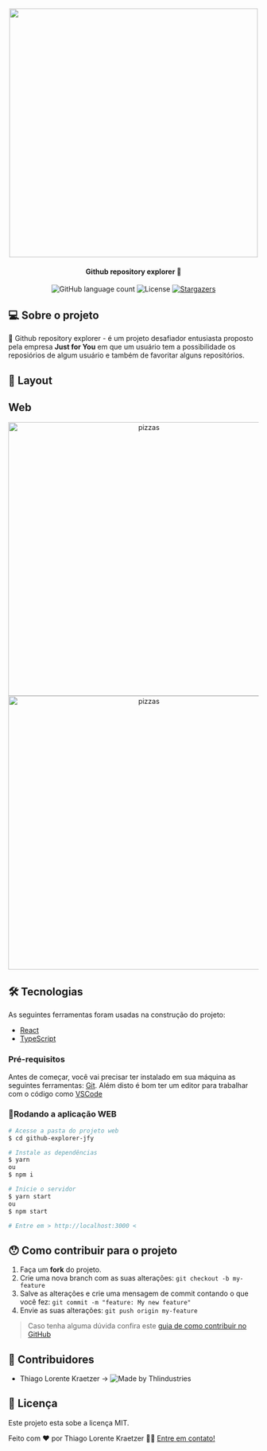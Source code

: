 <h1 align="center">
    <img src="https://github.githubassets.com/images/modules/explore/social.jpg" width="500"/>
</h1>

<h4 align="center">
	 Github repository explorer 🚀
</h4>

<p align="center">
  <img alt="GitHub language count" src="https://img.shields.io/github/languages/count/thlindustries/github-explorer-jfy">



  <img alt="License" src="https://img.shields.io/badge/license-MIT-brightgreen">
   <a href="https://github.com/thlindustries/github-explorer-jfy/stargazers">
    <img alt="Stargazers" src="https://img.shields.io/github/stars/thlindustries/github-explorer-jfy?style=social">
  </a>
</p>


## 💻 Sobre o projeto

📝 Github repository explorer - é um projeto desafiador entusiasta proposto pela empresa **Just for You** em que um usuário tem a possibilidade os reposiórios de algum usuário e também de favoritar alguns repositórios.



## 🎨 Layout

## Web

<p align="center">
  <img alt="pizzas" title="#Fishboard" src="https://i.imgur.com/pA00UJp.png" width="550px">
  <img alt="pizzas" title="#Fishboard" src="https://i.imgur.com/3Ecd5Ta.png" width="550px">
</p>




## 🛠 Tecnologias

As seguintes ferramentas foram usadas na construção do projeto:

- [React][reactjs]
- [TypeScript][typescript]

### Pré-requisitos

Antes de começar, você vai precisar ter instalado em sua máquina as seguintes ferramentas:
[Git](https://git-scm.com).
Além disto é bom ter um editor para trabalhar com o código como [VSCode][vscode]

### 📱Rodando a aplicação **WEB**


```bash
# Acesse a pasta do projeto web
$ cd github-explorer-jfy

# Instale as dependências
$ yarn
ou
$ npm i

# Inicie o servidor
$ yarn start
ou
$ npm start

# Entre em > http://localhost:3000 <

```

## 😯 Como contribuir para o projeto

1. Faça um **fork** do projeto.
2. Crie uma nova branch com as suas alterações: `git checkout -b my-feature`
3. Salve as alterações e crie uma mensagem de commit contando o que você fez: `git commit -m "feature: My new feature"`
4. Envie as suas alterações: `git push origin my-feature`
> Caso tenha alguma dúvida confira este [guia de como contribuir no GitHub](https://github.com/firstcontributions/first-contributions)


## 👥 Contribuidores
- Thiago Lorente Kraetzer ->
  <img alt="Made by Thlindustries" src="https://img.shields.io/github/followers/thlindustries?style=social">


## 📝 Licença

Este projeto esta sobe a licença MIT.

Feito com ❤️ por Thiago Lorente Kraetzer 👋🏽 [Entre em contato!](https://www.linkedin.com/in/thiago-kraetzer/)

[nodejs]: https://nodejs.org/
[typescript]: https://www.typescriptlang.org/
[jsonserver]: https://github.com/typicode/json-server
[reactjs]: https://reactjs.org
[yarn]: https://yarnpkg.com/
[vscode]: https://code.visualstudio.com/
[vceditconfig]: https://marketplace.visualstudio.com/items?itemName=EditorConfig.EditorConfig
[license]: https://opensource.org/licenses/MIT
[vceslint]: https://marketplace.visualstudio.com/items?itemName=dbaeumer.vscode-eslint
[prettier]: https://marketplace.visualstudio.com/items?itemName=esbenp.prettier-vscode
[rs]: https://rocketseat.com.br
